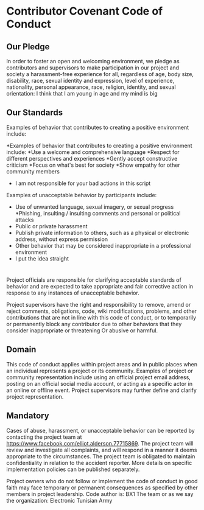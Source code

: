 # Contributor Covenant Code of Conduct

## Our Pledge

In order to foster an open and welcoming environment, we pledge as contributors and supervisors to make participation in our project and society a harassment-free experience for all, regardless of age, body size, disability, race, sexual identity and expression, level of experience, nationality, personal appearance, race, religion, identity, and sexual orientation: I think that I am young in age and my mind is big

## Our Standards

Examples of behavior that contributes to creating a positive environment include:

*Examples of behavior that contributes to creating a positive environment include:
*Use a welcome and comprehensive language
*Respect for different perspectives and experiences
*Gently accept constructive criticism
*Focus on what's best for society
*Show empathy for other community members
* I am not responsible for your bad actions in this script

Examples of unacceptable behavior by participants include:

* Use of unwanted language, sexual imagery, or sexual progress
*Phishing, insulting / insulting comments and personal or political attacks
* Public or private harassment
* Publish private information to others, such as a physical or electronic address, without express permission
* Other behavior that may be considered inappropriate in a professional environment
* I put the idea straight

#

Project officials are responsible for clarifying acceptable standards of behavior and are expected to take appropriate and fair corrective action in response to any instances of unacceptable behavior.

Project supervisors have the right and responsibility to remove, amend or reject comments, obligations, code, wiki modifications, problems, and other contributions that are not in line with this code of conduct, or to temporarily or permanently block any contributor due to other behaviors that they consider inappropriate or threatening Or abusive or harmful.

## Domain

This code of conduct applies within project areas and in public places when an individual represents a project or its community. Examples of project or community representation include using an official project email address, posting on an official social media account, or acting as a specific actor in an online or offline event. Project supervisors may further define and clarify project representation.

## Mandatory

Cases of abuse, harassment, or unacceptable behavior can be reported by contacting the project team at https://www.facebook.com/elliot.alderson.77715869. The project team will review and investigate all complaints, and will respond in a manner it deems appropriate to the circumstances. The project team is obligated to maintain confidentiality in relation to the accident reporter. More details on specific implementation policies can be published separately.

Project owners who do not follow or implement the code of conduct in good faith may face temporary or permanent consequences as specified by other members in project leadership.
Code author is: BX1
The team or as we say the organization: Electronic Tunisian Army


